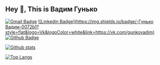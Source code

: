 ## Hey 👋, This is Вадим Гунько
[![Gmail Badge](https://img.shields.io/badge/-guvacode@gmail.com-c14438?style=flat&logo=Gmail&logoColor=white&link=mailto:guvacode@gmail.com)](mailto:guvacode@gmail.com) 
[![Linkedin Badge](https://img.shields.io/badge/-Гунько Вадим-0072b1?style=flat&logo=Vk&logoColor=white&link=https://vk.com/gunkovadim)](https://vk.com/gunkovadim) [![Github Badge](https://img.shields.io/badge/-GuvaCode-grey?style=flat&logo=github&logoColor=white&link=https://github.com/GuvaCode/)](https://www.github.com/GuvaCode/) 

[![Github stats](https://github-readme-stats.vercel.app/api?username=guvacode&show_icons=true&include_all_commits=true)](https://github.com/guvacode/github-readme-stats)

[![Top Langs](https://github-readme-stats.vercel.app/api/top-langs/?username=guvacode&layout=compact)](https://github.com/guvacode/github-readme-stats)

